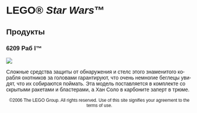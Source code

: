 <div lang="ru-RU" style="font-family: Helvetica, sans-serif;">
<h1>LEGO® <i>Star Wars</i>™</h1>
<h2>Продукты</h2>
<h3>
<span class="product_number">6209</span>
<span class="title">Раб I™</span>
</h3>
<img src="https://www.lego.com/cdn/product-assets/product.img.pri/6209-0000-XX-12-1.jpg" type="image/jpeg">
<p class="description">Сложные средства защиты от обнаружения и стелс этого знаменитого корабля охотников за головами гарантируют, что очень немногие беглецы увидят, что их собираются поймать. Эта модель поставляется в комплекте со скрытыми ракетами и бластерами, а Хан Соло в карбоните заперт в трюме.</p>
<p class="footer" style="font-size: 12px; text-align: center;">©2006 The LEGO Group. All rights reserved. Use of this site signifies your agreement to the terms of use.</p>
</div>
